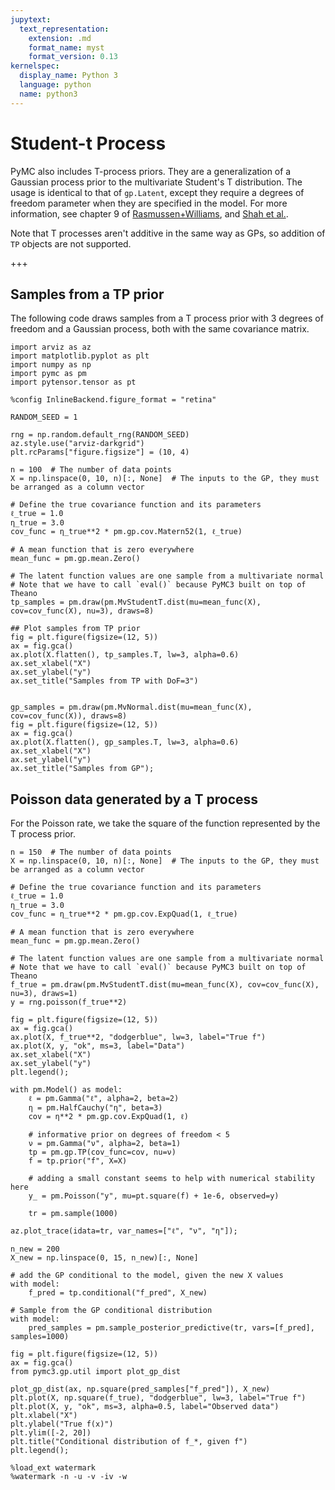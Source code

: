 ```yaml
---
jupytext:
  text_representation:
    extension: .md
    format_name: myst
    format_version: 0.13
kernelspec:
  display_name: Python 3
  language: python
  name: python3
---
```


# Student-t Process

PyMC also includes T-process priors.  They are a generalization of a Gaussian process prior to the multivariate Student's T distribution.  The usage is identical to that of `gp.Latent`, except they require a degrees of freedom parameter when they are specified in the model.  For more information, see chapter 9 of [Rasmussen+Williams](http://www.gaussianprocess.org/gpml/), and [Shah et al.](https://arxiv.org/abs/1402.4306).

Note that T processes aren't additive in the same way as GPs, so addition of `TP` objects are not supported.

+++

## Samples from a TP prior

The following code draws samples from a T process prior with 3 degrees of freedom and a Gaussian process, both with the same covariance matrix.

```{code-cell} ipython3
import arviz as az
import matplotlib.pyplot as plt
import numpy as np
import pymc as pm
import pytensor.tensor as pt

%config InlineBackend.figure_format = "retina"
```

```{code-cell} ipython3
RANDOM_SEED = 1

rng = np.random.default_rng(RANDOM_SEED)
az.style.use("arviz-darkgrid")
plt.rcParams["figure.figsize"] = (10, 4)
```

```{code-cell} ipython3
n = 100  # The number of data points
X = np.linspace(0, 10, n)[:, None]  # The inputs to the GP, they must be arranged as a column vector

# Define the true covariance function and its parameters
ℓ_true = 1.0
η_true = 3.0
cov_func = η_true**2 * pm.gp.cov.Matern52(1, ℓ_true)

# A mean function that is zero everywhere
mean_func = pm.gp.mean.Zero()

# The latent function values are one sample from a multivariate normal
# Note that we have to call `eval()` because PyMC3 built on top of Theano
tp_samples = pm.draw(pm.MvStudentT.dist(mu=mean_func(X), cov=cov_func(X), nu=3), draws=8)

## Plot samples from TP prior
fig = plt.figure(figsize=(12, 5))
ax = fig.gca()
ax.plot(X.flatten(), tp_samples.T, lw=3, alpha=0.6)
ax.set_xlabel("X")
ax.set_ylabel("y")
ax.set_title("Samples from TP with DoF=3")


gp_samples = pm.draw(pm.MvNormal.dist(mu=mean_func(X), cov=cov_func(X)), draws=8)
fig = plt.figure(figsize=(12, 5))
ax = fig.gca()
ax.plot(X.flatten(), gp_samples.T, lw=3, alpha=0.6)
ax.set_xlabel("X")
ax.set_ylabel("y")
ax.set_title("Samples from GP");
```

## Poisson data generated by a T process

For the Poisson rate, we take the square of the function represented by the T process prior.

```{code-cell} ipython3
n = 150  # The number of data points
X = np.linspace(0, 10, n)[:, None]  # The inputs to the GP, they must be arranged as a column vector

# Define the true covariance function and its parameters
ℓ_true = 1.0
η_true = 3.0
cov_func = η_true**2 * pm.gp.cov.ExpQuad(1, ℓ_true)

# A mean function that is zero everywhere
mean_func = pm.gp.mean.Zero()

# The latent function values are one sample from a multivariate normal
# Note that we have to call `eval()` because PyMC3 built on top of Theano
f_true = pm.draw(pm.MvStudentT.dist(mu=mean_func(X), cov=cov_func(X), nu=3), draws=1)
y = rng.poisson(f_true**2)

fig = plt.figure(figsize=(12, 5))
ax = fig.gca()
ax.plot(X, f_true**2, "dodgerblue", lw=3, label="True f")
ax.plot(X, y, "ok", ms=3, label="Data")
ax.set_xlabel("X")
ax.set_ylabel("y")
plt.legend();
```

```{code-cell} ipython3
with pm.Model() as model:
    ℓ = pm.Gamma("ℓ", alpha=2, beta=2)
    η = pm.HalfCauchy("η", beta=3)
    cov = η**2 * pm.gp.cov.ExpQuad(1, ℓ)

    # informative prior on degrees of freedom < 5
    ν = pm.Gamma("ν", alpha=2, beta=1)
    tp = pm.gp.TP(cov_func=cov, nu=ν)
    f = tp.prior("f", X=X)

    # adding a small constant seems to help with numerical stability here
    y_ = pm.Poisson("y", mu=pt.square(f) + 1e-6, observed=y)

    tr = pm.sample(1000)
```

```{code-cell} ipython3
az.plot_trace(idata=tr, var_names=["ℓ", "ν", "η"]);
```

```{code-cell} ipython3
n_new = 200
X_new = np.linspace(0, 15, n_new)[:, None]

# add the GP conditional to the model, given the new X values
with model:
    f_pred = tp.conditional("f_pred", X_new)

# Sample from the GP conditional distribution
with model:
    pred_samples = pm.sample_posterior_predictive(tr, vars=[f_pred], samples=1000)
```

```{code-cell} ipython3
fig = plt.figure(figsize=(12, 5))
ax = fig.gca()
from pymc3.gp.util import plot_gp_dist

plot_gp_dist(ax, np.square(pred_samples["f_pred"]), X_new)
plt.plot(X, np.square(f_true), "dodgerblue", lw=3, label="True f")
plt.plot(X, y, "ok", ms=3, alpha=0.5, label="Observed data")
plt.xlabel("X")
plt.ylabel("True f(x)")
plt.ylim([-2, 20])
plt.title("Conditional distribution of f_*, given f")
plt.legend();
```

```{code-cell} ipython3
%load_ext watermark
%watermark -n -u -v -iv -w
```
